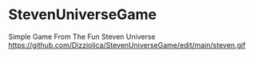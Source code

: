 # StevenUniverseGame
Simple Game From The Fun Steven Universe
https://github.com/Dizziolica/StevenUniverseGame/edit/main/steven.gif
